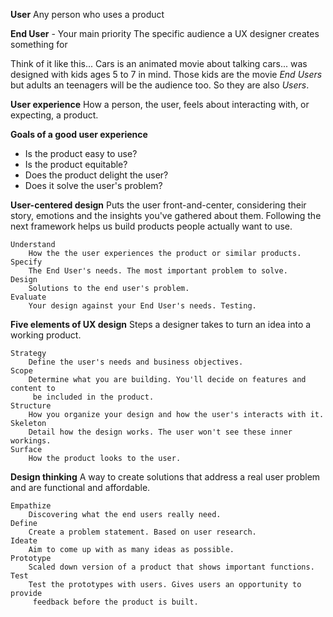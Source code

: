 **User**
	Any person who uses a product

**End User** - Your main priority
	The specific audience a UX designer creates something for

Think of it like this... Cars is an animated movie about talking cars... was designed with kids ages 5 to 7 in mind. Those kids are the movie *End Users* but adults an teenagers will be the audience too. So they are also *Users*.

**User experience**
	How a person, the user, feels about interacting with, or expecting, a product.

**Goals of a good user experience**
- Is the product easy to use?
- Is the product equitable?
- Does the product delight the user?
- Does it solve the user's problem?

**User-centered design**
	Puts the user front-and-center, considering their story, emotions and the insights you've gathered about them.
	Following the next framework helps us build products people actually want to use.
	
	Understand
		How the the user experiences the product or similar products.
	Specify
		The End User's needs. The most important problem to solve.
	Design
		Solutions to the end user's problem.
	Evaluate
		Your design against your End User's needs. Testing.

**Five elements of UX design**
	Steps a designer takes to turn an idea into a working product.

	Strategy
		Define the user's needs and business objectives.
	Scope
		Determine what you are building. You'll decide on features and content to
		 be included in the product.
	Structure
		How you organize your design and how the user's interacts with it.
	Skeleton
		Detail how the design works. The user won't see these inner workings.
	Surface
		How the product looks to the user.

**Design thinking**
	A way to create solutions that address a real user problem and are functional and affordable.

	Empathize
		Discovering what the end users really need. 
	Define
		Create a problem statement. Based on user research.
	Ideate
		Aim to come up with as many ideas as possible.
	Prototype
		Scaled down version of a product that shows important functions.
	Test
		Test the prototypes with users. Gives users an opportunity to provide
		 feedback before the product is built.